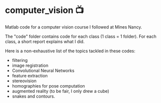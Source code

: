 # computer_vision 📺
Matlab code for a computer vision course I followed at Mines Nancy.

The "code" folder contains code for each class (1 class = 1 folder).
For each class, a short report explains what I did.

Here is a non-exhaustive list of the topics tackled in these codes:
- filtering
- image registration
- Convolutional Neural Networks
- feature extraction
- stereovision
- homographies for pose computation
- augmented reality (to be fair, I only drew a cube)
- snakes and contours.
